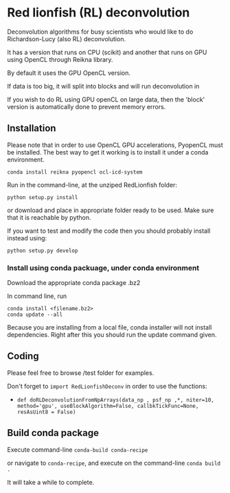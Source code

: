 # Red lionfish (RL) deconvolution

Deconvolution algorithms for busy scientists who would like to do Richardson-Lucy (also RL) deconvolution.

It has a version that runs on CPU (scikit) and another that runs on GPU using OpenCL through Reikna library.

By default it uses the GPU OpenCL version.

If data is too big, it will split into blocks and will run deconvolution in 

If you wish to do RL using GPU openCL on large data, then the 'block' version is automatically done to prevent memory errors.

## Installation

Please note that in order to use OpenCL GPU accelerations, PyopenCL must be installed.
The best way to get it working is to install it under a conda environment.

`conda install reikna pyopencl ocl-icd-system`

Run in the command-line, at the unziped RedLionfish folder:

`python setup.py install`

or download and place in appropriate folder ready to be used. Make sure that it is reachable by python.

If you want to test and modify the code then you should probably install instead using:

`python setup.py develop`

### Install using conda packuage, under conda environment

Download the appropriate conda package .bz2

In command line, run
```
conda install <filename.bz2>
conda update --all
```
Because you are installing from a local file, conda installer will not install dependencies. Right after this you should run the update command given.

## Coding

Please feel free to browse /test folder for examples.

Don't forget to `import RedLionfishDeconv` in order to use the functions:

- `def doRLDeconvolutionFromNpArrays(data_np , psf_np ,*, niter=10, method='gpu', useBlockAlgorithm=False, callbkTickFunc=None, resAsUint8 = False) `


## Build conda package

Execute command-line `conda-build conda-recipe`

or navigate to `conda-recipe`, and execute on the command-line `conda build .`

It will take a while to complete.